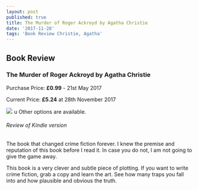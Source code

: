 ```yaml
---
layout: post
published: true
title: The Murder of Roger Ackroyd by Agatha Christie
date: '2017-11-28'
tags: 'Book Review Christie, Agatha'
---
```

## Book Review
### The Murder of Roger Ackroyd by Agatha Christie
Purchase Price: **£0.99** - 21st May 2017

Current Price: **£5.24** at 28th November 2017

<a href="https://www.amazon.co.uk/gp/product/B0046A9MRW/ref=as_li_ss_il?ie=UTF8&linkCode=li2&tag=jodenopublis-21&linkId=bfea8556439c91949a7e2ec0108d1ce5" target="_blank"><img border="0" src="//ws-eu.amazon-adsystem.com/widgets/q?_encoding=UTF8&ASIN=B0046A9MRW&Format=_SL160_&ID=AsinImage&MarketPlace=GB&ServiceVersion=20070822&WS=1&tag=jodenopublis-21" ></a><img src="https://ir-uk.amazon-adsystem.com/e/ir?t=jodenopublis-21&l=li2&o=2&a=B0046A9MRW" width="1" height="1" border="0" alt="" style="border:none !important; margin:0px !important;" />
u Other options are available.

###### Review of Kindle version

The book that changed crime fiction forever.  I knew the premise and reputation of this book before I read it.  In case you do not, I am not going to give the game away.  

This book is a very clever and subtle piece of plotting.  If you want to write crime fiction, grab a copy and learn the art.  See how many traps you fall into and how plausible and obvious the truth.
